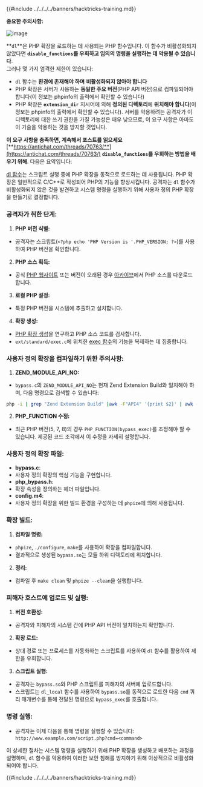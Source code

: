 {{#include ../../../../banners/hacktricks-training.md}}

**중요한 주의사항:**

![image](https://user-images.githubusercontent.com/84577967/174675487-a4c4ca06-194f-4725-85af-231a2f35d56c.png)

**`dl`**은 PHP 확장을 로드하는 데 사용되는 PHP 함수입니다. 이 함수가 비활성화되지 않았다면 **`disable_functions`를 우회하고 임의의 명령을 실행하는 데 악용될 수 있습니다**.\
그러나 몇 가지 엄격한 제한이 있습니다:

- `dl` 함수는 **환경에 존재해야 하며** **비활성화되지 않아야 합니다**
- PHP 확장은 서버가 사용하는 **동일한 주요 버전**(PHP API 버전)으로 컴파일되어야 합니다(이 정보는 phpinfo의 출력에서 확인할 수 있습니다)
- PHP 확장은 **`extension_dir`** 지시어에 의해 **정의된 디렉토리**에 **위치해야 합니다**(이 정보는 phpinfo의 출력에서 확인할 수 있습니다). 서버를 악용하려는 공격자가 이 디렉토리에 대한 쓰기 권한을 가질 가능성은 매우 낮으므로, 이 요구 사항은 아마도 이 기술을 악용하는 것을 방지할 것입니다.

**이 요구 사항을 충족하면, 계속해서 포스트를 읽으세요** [**https://antichat.com/threads/70763/**](https://antichat.com/threads/70763/) **`disable_functions`를 우회하는 방법을 배우기 위해**. 다음은 요약입니다:

[dl 함수](http://www.php.net/manual/en/function.dl.php)는 스크립트 실행 중에 PHP 확장을 동적으로 로드하는 데 사용됩니다. PHP 확장은 일반적으로 C/C++로 작성되어 PHP의 기능을 향상시킵니다. 공격자는 `dl` 함수가 비활성화되지 않은 것을 발견하고 시스템 명령을 실행하기 위해 사용자 정의 PHP 확장을 만들기로 결정합니다.

### 공격자가 취한 단계:

1. **PHP 버전 식별:**

- 공격자는 스크립트(`<?php echo 'PHP Version is '.PHP_VERSION; ?>`)를 사용하여 PHP 버전을 확인합니다.

2. **PHP 소스 획득:**

- 공식 [PHP 웹사이트](http://www.php.net/downloads.php) 또는 버전이 오래된 경우 [아카이브](http://museum.php.net)에서 PHP 소스를 다운로드합니다.

3. **로컬 PHP 설정:**

- 특정 PHP 버전을 시스템에 추출하고 설치합니다.

4. **확장 생성:**
- [PHP 확장 생성](http://www.php.net/manual/en/zend.creating.php)을 연구하고 PHP 소스 코드를 검사합니다.
- `ext/standard/exec.c`에 위치한 [exec 함수](http://www.php.net/manual/en/function.exec.php)의 기능을 복제하는 데 집중합니다.

### 사용자 정의 확장을 컴파일하기 위한 주의사항:

1. **ZEND_MODULE_API_NO:**

- `bypass.c`의 `ZEND_MODULE_API_NO`는 현재 Zend Extension Build와 일치해야 하며, 다음 명령으로 검색할 수 있습니다:
```bash
php -i | grep "Zend Extension Build" |awk -F"API4" '{print $2}' | awk -F"," '{print $1}'
```

2. **PHP_FUNCTION 수정:**
- 최근 PHP 버전(5, 7, 8)의 경우 `PHP_FUNCTION(bypass_exec)`를 조정해야 할 수 있습니다. 제공된 코드 조각에서 이 수정을 자세히 설명합니다.

### 사용자 정의 확장 파일:

- **bypass.c**:
- 사용자 정의 확장의 핵심 기능을 구현합니다.
- **php_bypass.h**:
- 확장 속성을 정의하는 헤더 파일입니다.
- **config.m4**:
- 사용자 정의 확장을 위한 빌드 환경을 구성하는 데 `phpize`에 의해 사용됩니다.

### 확장 빌드:

1. **컴파일 명령:**

- `phpize`, `./configure`, `make`를 사용하여 확장을 컴파일합니다.
- 결과적으로 생성된 `bypass.so`는 모듈 하위 디렉토리에 위치합니다.

2. **정리:**
- 컴파일 후 `make clean` 및 `phpize --clean`을 실행합니다.

### 피해자 호스트에 업로드 및 실행:

1. **버전 호환성:**

- 공격자와 피해자의 시스템 간에 PHP API 버전이 일치하는지 확인합니다.

2. **확장 로드:**

- 상대 경로 또는 프로세스를 자동화하는 스크립트를 사용하여 `dl` 함수를 활용하여 제한을 우회합니다.

3. **스크립트 실행:**
- 공격자는 `bypass.so`와 PHP 스크립트를 피해자의 서버에 업로드합니다.
- 스크립트는 `dl_local` 함수를 사용하여 `bypass.so`를 동적으로 로드한 다음 `cmd` 쿼리 매개변수를 통해 전달된 명령으로 `bypass_exec`를 호출합니다.

### 명령 실행:

- 공격자는 이제 다음을 통해 명령을 실행할 수 있습니다: `http://www.example.com/script.php?cmd=<command>`

이 상세한 절차는 시스템 명령을 실행하기 위해 PHP 확장을 생성하고 배포하는 과정을 설명하며, `dl` 함수를 악용하여 이러한 보안 침해를 방지하기 위해 이상적으로 비활성화되어야 합니다.

{{#include ../../../../banners/hacktricks-training.md}}
